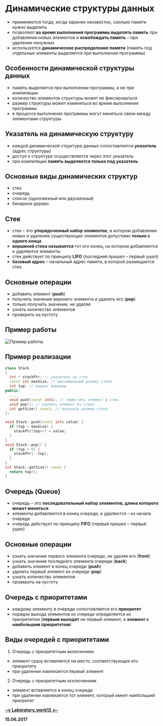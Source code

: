 Динамические структуры данных
===

* применяются тогда, когда заранее неизвестно, сколько памяти нужно выделить
* позволяют **во время выполнения программы выделять память** при добавлении новых элементов и **освобождать память** – при удалении ненужных
* используется **динамическое распределение памяти** (память под отдельные элементы выделяется при выполнении программы)

Особенности динамической структуры данных
---

* память выделяется при выполнении программы, а не при компиляции
* количество элементов структуры может не фиксироваться
* размер структуры может изменяться во время выполнения программы
* в процессе выполнения программы могут меняться связи между элементами структуры

Указатель на динамическую структуру
---

* каждой динамической структуре данных сопоставляется **указатель** (адрес структуры)
* доступ к структуре осуществляется через этот указатель
* при компиляции **память выделяется только под указатель**

Основные виды динамических структур
---

* стек
* очередь
* список (односвязный или двусвязный)
* бинарное дерево

Стек
---

* стек – это **упорядоченный набор элементов**, в котором добавление новых и удаление существующих элементов допустимо **только с одного конца**
* **вершиной стека называется** тот его конец, на котором добавляются и удаляются элементы
* стек действует по принципу **LIFO** (последний пришел – первый ушел)
* **базовый адрес** – начальный адрес памяти, в которой размещается стек

Основные операции
---

* добавить элемент (**push**)
* получить значение верхнего элемента и удалить его (**pop**)
* только получить значение, не удаляя
* узнать количество элементов
* проверить на пустоту

Пример работы
---

![Пример работы](https://pp.userapi.com/c637816/v637816308/6e77d/k5K9kJx6fkQ.jpg)

Пример реализации
---

```cpp
class Stack
{
  int * stackPtr; // указатель на стек
  const int maxSize; // максимальный размер стека
  int top; // индекс вершины
public:
  ...
  void push(const int&); // поместить элемент в стек
  void pop(); // удалить элемент из стека
  int getSize() const; // получить размер стека
};

void Stack::push(const int& value) {
  if (top < maxSize) {
    stackPtr[top++] = value;
  }
}
void Stack::pop() {
  if (top > 0) {
    stackPtr[--top];
  }
}
int Stack::getSize() const {
  return top+1;
}
```

Очередь (Queue)
---

* очередь – это **последовательный набор элементов, длина которого может меняться**
* элементы добавляются в конец очереди, а удаляются – из начала очереди
* очередь действует по принципу **FIFO** (первый пришел – первый ушел)

Основные операции
---

* узнать значение первого элемента очереди, не удаляя его (**front**)
* узнать значение последнего элемента очереди (**back**)
* добавить элемент в конец очереди (**push**)
* удалить первый элемент из очереди (**pop**)
* узнать количество элементов
* проверить на пустоту

Очередь с приоритетами
---

* каждому элементу в очереди сопоставляется его **приоритет**
* порядок выхода элементов из очереди определяется их приоритетом (**первым выходит** не первый элемент, а **элемент
с наибольшим приоритетом**)

Виды очередей с приоритетами
---

1. Очередь с приоритетным включением

* элемент сразу вставляется на место, соответствующее его приоритету
* при удалении извлекается первый элемент

2. Очередь с приоритетным исключением

* элемент вставляется в конец очереди
* при удалении извлекается тот элемент, который имеет наибольший приоритет

[**-->     Laboratory_work12     <--**](https://github.com/SuvStreet/IT_Step_Cpp/tree/master/Laboratory_work/Work12)

**15.06.2017**
